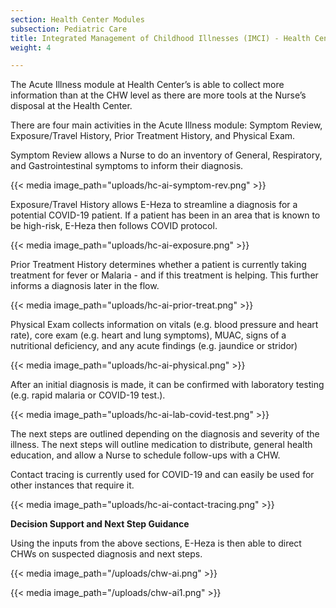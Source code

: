 ```yaml
---
section: Health Center Modules
subsection: Pediatric Care
title: Integrated Management of Childhood Illnesses (IMCI) - Health Center Workflow
weight: 4

---
```

The Acute Illness module at Health Center’s is able to collect more information than at the CHW level as there are more tools at the Nurse’s disposal at the Health Center.

There are four main activities in the Acute Illness module: Symptom Review, Exposure/Travel History, Prior Treatment History, and Physical Exam.

Symptom Review allows a Nurse to do an inventory of General, Respiratory, and Gastrointestinal symptoms to inform their diagnosis.

{{< media image_path="uploads/hc-ai-symptom-rev.png" >}}

Exposure/Travel History allows E-Heza to streamline a diagnosis for a potential COVID-19 patient. If a patient has been in an area that is known to be high-risk, E-Heza then follows COVID protocol.

{{< media image_path="uploads/hc-ai-exposure.png" >}}

Prior Treatment History determines whether a patient is currently taking treatment for fever or Malaria - and if this treatment is helping. This further informs a diagnosis later in the flow.

{{< media image_path="uploads/hc-ai-prior-treat.png" >}}

Physical Exam collects information on vitals (e.g. blood pressure and heart rate), core exam (e.g. heart and lung symptoms), MUAC, signs of a nutritional deficiency, and any acute findings (e.g. jaundice or stridor)

{{< media image_path="uploads/hc-ai-physical.png" >}}

After an initial diagnosis is made, it can be confirmed with laboratory testing (e.g. rapid malaria or COVID-19 test.).

{{< media image_path="uploads/hc-ai-lab-covid-test.png" >}}

The next steps are outlined depending on the diagnosis and severity of the illness. The next steps will outline medication to distribute, general health education, and allow a Nurse to schedule follow-ups with a CHW.

Contact tracing is currently used for COVID-19 and can easily be used for other instances that require it.

{{< media image_path="uploads/hc-ai-contact-tracing.png" >}}

**Decision Support and Next Step Guidance**

Using the inputs from the above sections, E-Heza is then able to direct CHWs on suspected diagnosis and next steps. 

{{< media image_path="/uploads/chw-ai.png" >}}

{{< media image_path="/uploads/chw-ai1.png" >}}